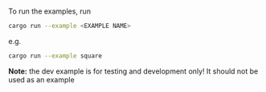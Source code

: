 #

To run the examples, run

```bash
cargo run --example <EXAMPLE NAME>
```

e.g. 

```bash
cargo run --example square
```

**Note:** the dev example is for testing and development only! It should not be used as an example
